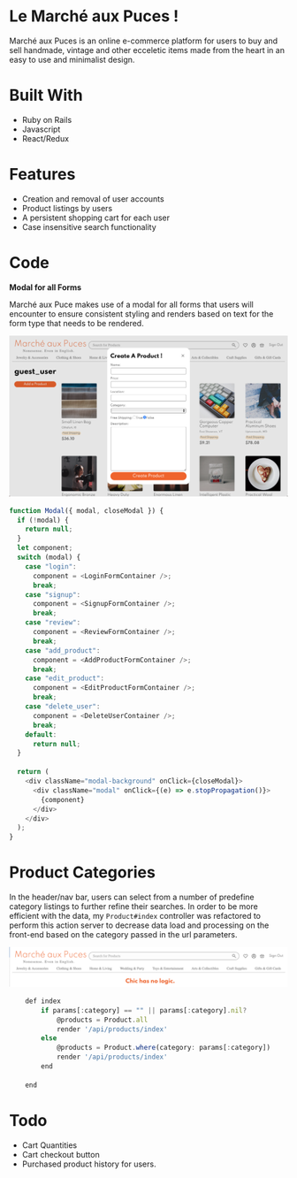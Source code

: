 # Le Marché aux Puces !

Marché aux Puces is an online e-commerce platform for users to buy and sell handmade, vintage and other ecceletic items made from the heart in an easy to use and minimalist design.

# Built With
* Ruby on Rails
* Javascript
* React/Redux

# Features
* Creation and removal of user accounts
* Product listings by users
* A persistent shopping cart for each user
* Case insensitive search functionality



# Code

**Modal for all Forms**

Marché aux Puce makes use of a modal for all forms that users will encounter to ensure consistent styling and renders based on text for the form type that needs to be rendered.

![Modal](./public/Modal1.png?raw=true)

```javascript
function Modal({ modal, closeModal }) {
  if (!modal) {
    return null;
  }
  let component;
  switch (modal) {
    case "login":
      component = <LoginFormContainer />;
      break;
    case "signup":
      component = <SignupFormContainer />;
      break;
    case "review":
      component = <ReviewFormContainer />;
      break;
    case "add_product":
      component = <AddProductFormContainer />;
      break;
    case "edit_product":
      component = <EditProductFormContainer />;
      break;
    case "delete_user":
      component = <DeleteUserContainer />;
      break;
    default:
      return null;
  }

  return (
    <div className="modal-background" onClick={closeModal}>
      <div className="modal" onClick={(e) => e.stopPropagation()}>
        {component}
      </div>
    </div>
  );
} 
```

# Product Categories

In the header/nav bar, users can select from a number of predefine category listings to further refine their searches. In order to be more efficient with the data, my `Product#index` controller was refactored to perform this action server to decrease data load and processing on the front-end based on the category passed in the url parameters.

![Categories](./public/categories1.png?raw=true)

```javascript
    def index
        if params[:category] == "" || params[:category].nil?
            @products = Product.all
            render '/api/products/index'
        else
            @products = Product.where(category: params[:category])
            render '/api/products/index'
        end
        
    end

```

# Todo
* Cart Quantities
* Cart checkout button
* Purchased product history for users.
